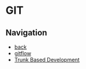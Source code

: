# GIT

## Navigation

- [back](../README.md)
- [gitflow](gitflow/README.md)
- [Trunk Based Development](trunk_based_development/README.md)